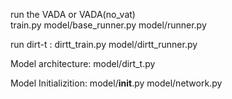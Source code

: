 run the VADA or VADA(no_vat)  
    train.py
    model/base_runner.py
    model/runner.py

run dirt-t :
    dirtt_train.py
    model/dirtt_runner.py
    
Model architecture:
    model/dirt_t.py
    
Model Initializition:
    model/__init__.py
    model/network.py
